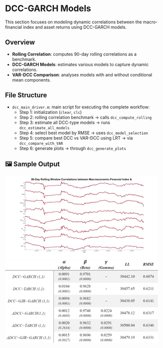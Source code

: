 # DCC-GARCH Models

This section focuses on modeling dynamic correlations between the macro-financial index and asset returns using DCC-GARCH models.

## Overview

- **Rolling Correlation**: computes 90-day rolling correlations as a benchmark.
- **DCC-GARCH Models**: estimates various models to capture dynamic correlations.
- **VAR-DCC Comparison**: analyses models with and without conditional mean components.

## File Structure

- `dcc_main_driver.m`: main script for executing the complete workflow:
  - Step 1: initialization (`clear`, `clc`)
  - Step 2: rolling correlation benchmark → calls `dcc_compute_rolling`
  - Step 3: estimate all DCC-type models → runs `dcc_estimate_all_models`
  - Step 4: select best model by RMSE → uses `dcc_model_selection`
  - Step 5: compare best DCC vs VAR-DCC using LRT → via `dcc_compare_with_VAR`
  - Step 6: generate plots → through `dcc_generate_plots`

## 🖼️ Sample Output

<p align="center">
  <img src="images/Rolling_Window_Correlations.jpg" width="700"/>
  <br>
  <img src="images/DCC_Models_Parameters.png" width="550"/>
</p>
